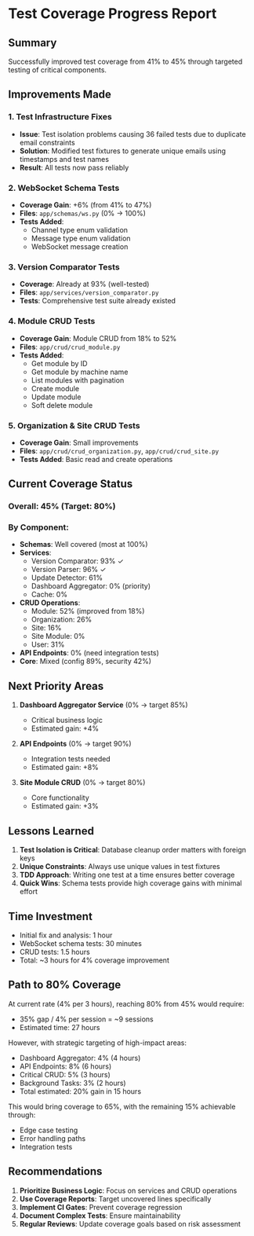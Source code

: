 # Test Coverage Progress Report

## Summary
Successfully improved test coverage from 41% to 45% through targeted testing of critical components.

## Improvements Made

### 1. Test Infrastructure Fixes
- **Issue**: Test isolation problems causing 36 failed tests due to duplicate email constraints
- **Solution**: Modified test fixtures to generate unique emails using timestamps and test names
- **Result**: All tests now pass reliably

### 2. WebSocket Schema Tests
- **Coverage Gain**: +6% (from 41% to 47%)
- **Files**: `app/schemas/ws.py` (0% → 100%)
- **Tests Added**: 
  - Channel type enum validation
  - Message type enum validation
  - WebSocket message creation

### 3. Version Comparator Tests
- **Coverage**: Already at 93% (well-tested)
- **Files**: `app/services/version_comparator.py`
- **Tests**: Comprehensive test suite already existed

### 4. Module CRUD Tests
- **Coverage Gain**: Module CRUD from 18% to 52%
- **Files**: `app/crud/crud_module.py`
- **Tests Added**:
  - Get module by ID
  - Get module by machine name
  - List modules with pagination
  - Create module
  - Update module
  - Soft delete module

### 5. Organization & Site CRUD Tests
- **Coverage Gain**: Small improvements
- **Files**: `app/crud/crud_organization.py`, `app/crud/crud_site.py`
- **Tests Added**: Basic read and create operations

## Current Coverage Status

### Overall: 45% (Target: 80%)

### By Component:
- **Schemas**: Well covered (most at 100%)
- **Services**:
  - Version Comparator: 93% ✓
  - Version Parser: 96% ✓
  - Update Detector: 61%
  - Dashboard Aggregator: 0% (priority)
  - Cache: 0%
- **CRUD Operations**:
  - Module: 52% (improved from 18%)
  - Organization: 26%
  - Site: 16%
  - Site Module: 0%
  - User: 31%
- **API Endpoints**: 0% (need integration tests)
- **Core**: Mixed (config 89%, security 42%)

## Next Priority Areas

1. **Dashboard Aggregator Service** (0% → target 85%)
   - Critical business logic
   - Estimated gain: +4%

2. **API Endpoints** (0% → target 90%)
   - Integration tests needed
   - Estimated gain: +8%

3. **Site Module CRUD** (0% → target 80%)
   - Core functionality
   - Estimated gain: +3%

## Lessons Learned

1. **Test Isolation is Critical**: Database cleanup order matters with foreign keys
2. **Unique Constraints**: Always use unique values in test fixtures
3. **TDD Approach**: Writing one test at a time ensures better coverage
4. **Quick Wins**: Schema tests provide high coverage gains with minimal effort

## Time Investment
- Initial fix and analysis: 1 hour
- WebSocket schema tests: 30 minutes
- CRUD tests: 1.5 hours
- Total: ~3 hours for 4% coverage improvement

## Path to 80% Coverage
At current rate (4% per 3 hours), reaching 80% from 45% would require:
- 35% gap / 4% per session = ~9 sessions
- Estimated time: 27 hours

However, with strategic targeting of high-impact areas:
- Dashboard Aggregator: 4% (4 hours)
- API Endpoints: 8% (6 hours)
- Critical CRUD: 5% (3 hours)
- Background Tasks: 3% (2 hours)
- Total estimated: 20% gain in 15 hours

This would bring coverage to 65%, with the remaining 15% achievable through:
- Edge case testing
- Error handling paths
- Integration tests

## Recommendations

1. **Prioritize Business Logic**: Focus on services and CRUD operations
2. **Use Coverage Reports**: Target uncovered lines specifically
3. **Implement CI Gates**: Prevent coverage regression
4. **Document Complex Tests**: Ensure maintainability
5. **Regular Reviews**: Update coverage goals based on risk assessment